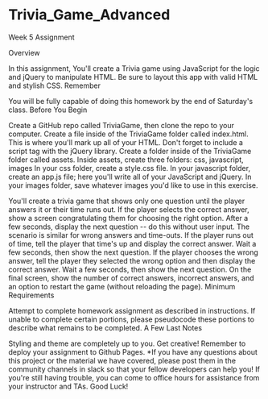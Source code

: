 # Trivia_Game_Advanced

Week 5 Assignment

Overview

In this assignment, You'll create a Trivia game using JavaScript for the logic and jQuery to manipulate HTML. Be sure to layout this app with valid HTML and stylish CSS. Remember

You will be fully capable of doing this homework by the end of Saturday's class. Before You Begin

Create a GitHub repo called TriviaGame, then clone the repo to your computer. Create a file inside of the TriviaGame folder called index.html. This is where you'll mark up all of your HTML. Don't forget to include a script tag with the jQuery library. Create a folder inside of the TriviaGame folder called assets. Inside assets, create three folders: css, javascript, images In your css folder, create a style.css file. In your javascript folder, create an app.js file; here you'll write all of your JavaScript and jQuery. In your images folder, save whatever images you'd like to use in this exercise.

You'll create a trivia game that shows only one question until the player answers it or their time runs out. If the player selects the correct answer, show a screen congratulating them for choosing the right option. After a few seconds, display the next question -- do this without user input. The scenario is similar for wrong answers and time-outs. If the player runs out of time, tell the player that time's up and display the correct answer. Wait a few seconds, then show the next question. If the player chooses the wrong answer, tell the player they selected the wrong option and then display the correct answer. Wait a few seconds, then show the next question. On the final screen, show the number of correct answers, incorrect answers, and an option to restart the game (without reloading the page). Minimum Requirements

Attempt to complete homework assignment as described in instructions. If unable to complete certain portions, please pseudocode these portions to describe what remains to be completed. A Few Last Notes

Styling and theme are completely up to you. Get creative! Remember to deploy your assignment to Github Pages. *If you have any questions about this project or the material we have covered, please post them in the community channels in slack so that your fellow developers can help you! If you're still having trouble, you can come to office hours for assistance from your instructor and TAs. Good Luck!
